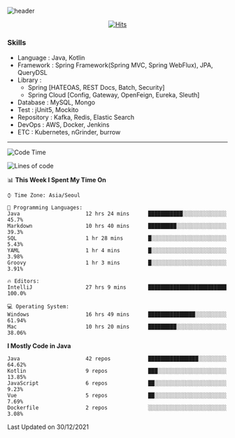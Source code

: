 <!-- Github Profile Readme로 프로필 꾸미기 : https://zzsza.github.io/development/2020/07/10/make-github-profile-readme/ -->

<!-- github theme -->
  <!-- 
    ![header](https://capsule-render.vercel.app/api?type=slice&color=e0f0e3&height=150&section=header&text=beasy&fontSize=45)
  -->
  ![header](https://capsule-render.vercel.app/api?type=soft&color=e0f0e3&height=150&section=header&text=Choi-YongSeok&fontSize=55&animation=twinkling)


<!-- hits count : https://hits.seeyoufarm.com/ -->
<div align=center>
    
  [![Hits](https://hits.seeyoufarm.com/api/count/incr/badge.svg?url=https%3A%2F%2Fgithub.com%2Fchoi-ys&count_bg=%2379C83D&title_bg=%23555555&icon=&icon_color=%23E7E7E7&title=hits&edge_flat=false)](https://hits.seeyoufarm.com)

</div>


<!-- Committed Top Lang -->
<div align=center>
</div>


### Skills
 - Language : Java, Kotlin
 - Framework : Spring Framework(Spring MVC, Spring WebFlux), JPA, QueryDSL
 - Library : 
   - Spring [HATEOAS, REST Docs, Batch, Security]
   - Spring Cloud [Config, Gateway, OpenFeign, Eureka, Sleuth]
 - Database : MySQL, Mongo
 - Test : jUnit5, Mockito
 - Repository : Kafka, Redis, Elastic Search
 - DevOps : AWS, Docker, Jenkins
 - ETC : Kubernetes, nGrinder, burrow

---

<!--START_SECTION:waka-->
![Code Time](http://img.shields.io/badge/Code%20Time-1%2C825%20hrs%2048%20mins-blue)

![Lines of code](https://img.shields.io/badge/From%20Hello%20World%20I%27ve%20Written-257%20Thousand%20lines%20of%20code-blue)

📊 **This Week I Spent My Time On** 

```text
⌚︎ Time Zone: Asia/Seoul

💬 Programming Languages: 
Java                     12 hrs 24 mins      ███████████░░░░░░░░░░░░░░   45.7% 
Markdown                 10 hrs 40 mins      █████████░░░░░░░░░░░░░░░░   39.3% 
SQL                      1 hr 28 mins        █░░░░░░░░░░░░░░░░░░░░░░░░   5.43% 
YAML                     1 hr 4 mins         █░░░░░░░░░░░░░░░░░░░░░░░░   3.98% 
Groovy                   1 hr 3 mins         █░░░░░░░░░░░░░░░░░░░░░░░░   3.91%

🔥 Editors: 
IntelliJ                 27 hrs 9 mins       █████████████████████████   100.0%

💻 Operating System: 
Windows                  16 hrs 49 mins      ███████████████░░░░░░░░░░   61.94% 
Mac                      10 hrs 20 mins      █████████░░░░░░░░░░░░░░░░   38.06%

```

**I Mostly Code in Java** 

```text
Java                     42 repos            ████████████████░░░░░░░░░   64.62% 
Kotlin                   9 repos             ███░░░░░░░░░░░░░░░░░░░░░░   13.85% 
JavaScript               6 repos             ██░░░░░░░░░░░░░░░░░░░░░░░   9.23% 
Vue                      5 repos             ██░░░░░░░░░░░░░░░░░░░░░░░   7.69% 
Dockerfile               2 repos             ░░░░░░░░░░░░░░░░░░░░░░░░░   3.08%

```



 Last Updated on 30/12/2021
<!--END_SECTION:waka-->

<!-- 
![footer](https://capsule-render.vercel.app/api?section=footer&type=slice&color=e0f0e3)
-->


